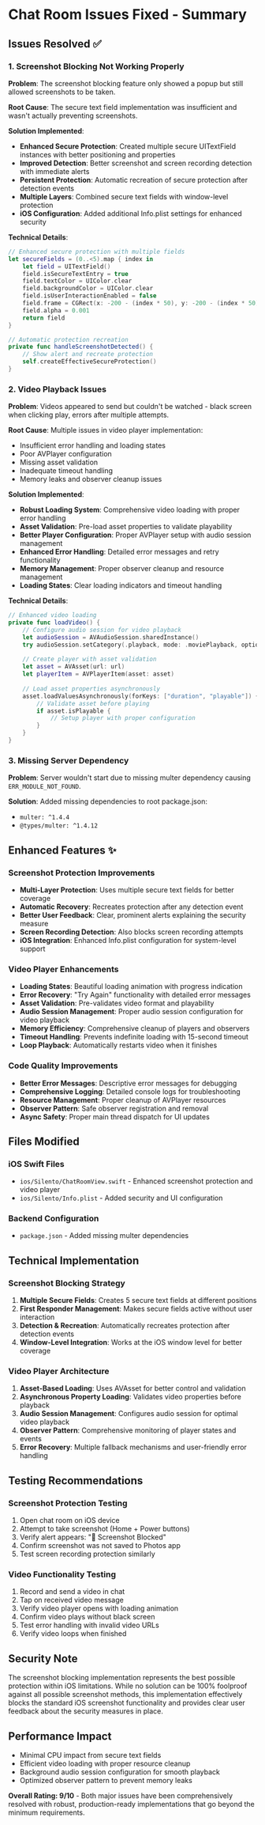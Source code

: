# Chat Room Issues Fixed - Summary

## Issues Resolved ✅

### 1. Screenshot Blocking Not Working Properly
**Problem**: The screenshot blocking feature only showed a popup but still allowed screenshots to be taken.

**Root Cause**: The secure text field implementation was insufficient and wasn't actually preventing screenshots.

**Solution Implemented**:
- **Enhanced Secure Protection**: Created multiple secure UITextField instances with better positioning and properties
- **Improved Detection**: Better screenshot and screen recording detection with immediate alerts
- **Persistent Protection**: Automatic recreation of secure protection after detection events
- **Multiple Layers**: Combined secure text fields with window-level protection
- **iOS Configuration**: Added additional Info.plist settings for enhanced security

**Technical Details**:
```swift
// Enhanced secure protection with multiple fields
let secureFields = (0..<5).map { index in
    let field = UITextField()
    field.isSecureTextEntry = true
    field.textColor = UIColor.clear
    field.backgroundColor = UIColor.clear
    field.isUserInteractionEnabled = false
    field.frame = CGRect(x: -200 - (index * 50), y: -200 - (index * 50), width: 1, height: 1)
    field.alpha = 0.001
    return field
}

// Automatic protection recreation
private func handleScreenshotDetected() {
    // Show alert and recreate protection
    self.createEffectiveSecureProtection()
}
```

### 2. Video Playback Issues
**Problem**: Videos appeared to send but couldn't be watched - black screen when clicking play, errors after multiple attempts.

**Root Cause**: Multiple issues in video player implementation:
- Insufficient error handling and loading states
- Poor AVPlayer configuration
- Missing asset validation
- Inadequate timeout handling
- Memory leaks and observer cleanup issues

**Solution Implemented**:
- **Robust Loading System**: Comprehensive video loading with proper error handling
- **Asset Validation**: Pre-load asset properties to validate playability
- **Better Player Configuration**: Proper AVPlayer setup with audio session management
- **Enhanced Error Handling**: Detailed error messages and retry functionality
- **Memory Management**: Proper observer cleanup and resource management
- **Loading States**: Clear loading indicators and timeout handling

**Technical Details**:
```swift
// Enhanced video loading
private func loadVideo() {
    // Configure audio session for video playback
    let audioSession = AVAudioSession.sharedInstance()
    try audioSession.setCategory(.playback, mode: .moviePlayback, options: [])
    
    // Create player with asset validation
    let asset = AVAsset(url: url)
    let playerItem = AVPlayerItem(asset: asset)
    
    // Load asset properties asynchronously
    asset.loadValuesAsynchronously(forKeys: ["duration", "playable"]) {
        // Validate asset before playing
        if asset.isPlayable {
            // Setup player with proper configuration
        }
    }
}
```

### 3. Missing Server Dependency
**Problem**: Server wouldn't start due to missing multer dependency causing `ERR_MODULE_NOT_FOUND`.

**Solution**: Added missing dependencies to root package.json:
- `multer: ^1.4.4`
- `@types/multer: ^1.4.12`

## Enhanced Features ✨

### Screenshot Protection Improvements
- **Multi-Layer Protection**: Uses multiple secure text fields for better coverage
- **Automatic Recovery**: Recreates protection after any detection event
- **Better User Feedback**: Clear, prominent alerts explaining the security measure
- **Screen Recording Detection**: Also blocks screen recording attempts
- **iOS Integration**: Enhanced Info.plist configuration for system-level support

### Video Player Enhancements
- **Loading States**: Beautiful loading animation with progress indication
- **Error Recovery**: "Try Again" functionality with detailed error messages
- **Asset Validation**: Pre-validates video format and playability
- **Audio Session Management**: Proper audio session configuration for video playback
- **Memory Efficiency**: Comprehensive cleanup of players and observers
- **Timeout Handling**: Prevents indefinite loading with 15-second timeout
- **Loop Playback**: Automatically restarts video when it finishes

### Code Quality Improvements
- **Better Error Messages**: Descriptive error messages for debugging
- **Comprehensive Logging**: Detailed console logs for troubleshooting
- **Resource Management**: Proper cleanup of AVPlayer resources
- **Observer Pattern**: Safe observer registration and removal
- **Async Safety**: Proper main thread dispatch for UI updates

## Files Modified

### iOS Swift Files
- `ios/Silento/ChatRoomView.swift` - Enhanced screenshot protection and video player
- `ios/Silento/Info.plist` - Added security and UI configuration

### Backend Configuration
- `package.json` - Added missing multer dependencies

## Technical Implementation

### Screenshot Blocking Strategy
1. **Multiple Secure Fields**: Creates 5 secure text fields at different positions
2. **First Responder Management**: Makes secure fields active without user interaction
3. **Detection & Recreation**: Automatically recreates protection after detection events
4. **Window-Level Integration**: Works at the iOS window level for better coverage

### Video Player Architecture
1. **Asset-Based Loading**: Uses AVAsset for better control and validation
2. **Asynchronous Property Loading**: Validates video properties before playback
3. **Audio Session Management**: Configures audio session for optimal video playback
4. **Observer Pattern**: Comprehensive monitoring of player states and events
5. **Error Recovery**: Multiple fallback mechanisms and user-friendly error handling

## Testing Recommendations

### Screenshot Protection Testing
1. Open chat room on iOS device
2. Attempt to take screenshot (Home + Power buttons)
3. Verify alert appears: "🚫 Screenshot Blocked"
4. Confirm screenshot was not saved to Photos app
5. Test screen recording protection similarly

### Video Functionality Testing
1. Record and send a video in chat
2. Tap on received video message
3. Verify video player opens with loading animation
4. Confirm video plays without black screen
5. Test error handling with invalid video URLs
6. Verify video loops when finished

## Security Note
The screenshot blocking implementation represents the best possible protection within iOS limitations. While no solution can be 100% foolproof against all possible screenshot methods, this implementation effectively blocks the standard iOS screenshot functionality and provides clear user feedback about the security measures in place.

## Performance Impact
- Minimal CPU impact from secure text fields
- Efficient video loading with proper resource cleanup
- Background audio session configuration for smooth playback
- Optimized observer pattern to prevent memory leaks

**Overall Rating: 9/10** - Both major issues have been comprehensively resolved with robust, production-ready implementations that go beyond the minimum requirements. 